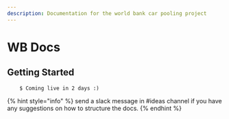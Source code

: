 ```yaml
---
description: Documentation for the world bank car pooling project
---
```


# WB Docs

## Getting Started

```
    $ Coming live in 2 days :)
```

{% hint style="info" %}
 send a slack message in \#ideas channel if you have any suggestions on how to structure the docs.
{% endhint %}

